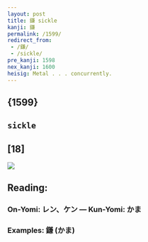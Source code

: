 ```yaml
---
layout: post
title: 鎌 sickle
kanji: 鎌
permalink: /1599/
redirect_from:
 - /鎌/
 - /sickle/
pre_kanji: 1598
nex_kanji: 1600
heisig: Metal . . . concurrently.
---
```


## {1599}

## `sickle`

## [18]

<div class="stroke"><img src="E98E8C.png" /></div>

## Reading:

### On-Yomi: レン、ケン &mdash; Kun-Yomi: かま

### Examples: 鎌 (かま)
